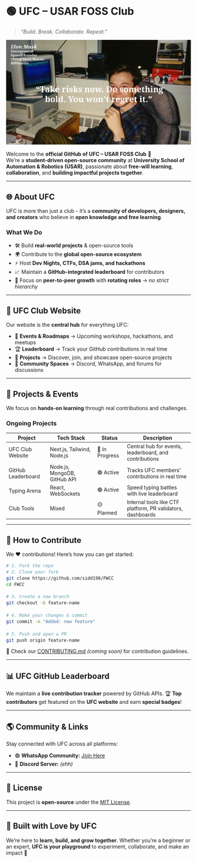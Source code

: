 # 🟢 UFC – USAR FOSS Club
> *“Build. Break. Collaborate. Repeat.”*  

![UFC Banner](./yohoho.jpeg)

Welcome to the **official GitHub of UFC – USAR FOSS Club** 💚  
We’re a **student-driven open-source community** at **University School of Automation & Robotics (USAR)**, passionate about **free-will learning**, **collaboration**, and **building impactful projects together**.

---

## 🌐 About UFC  

UFC is more than just a club - it’s a **community of developers, designers, and creators** who believe in **open knowledge and free learning**.

### **What We Do**  
- 🛠️ Build **real-world projects** & open-source tools  
- 🌍 Contribute to the **global open-source ecosystem**  
- ⚡ Host **Dev Nights, CTFs, DSA jams, and hackathons**  
- 📈 Maintain a **GitHub-integrated leaderboard** for contributors  
- 🎯 Focus on **peer-to-peer growth** with **rotating roles** → *no strict hierarchy*

---

## 🚀 UFC Club Website  

Our website is the **central hub** for everything UFC:  
- 📌 **Events & Roadmaps** → Upcoming workshops, hackathons, and meetups  
- 🏆 **Leaderboard** → Track your GitHub contributions in real time  
- 🧩 **Projects** → Discover, join, and showcase open-source projects  
- 💬 **Community Spaces** → Discord, WhatsApp, and forums for discussions  

---

## 🧠 Projects & Events  

We focus on **hands-on learning** through real contributions and challenges.

### **Ongoing Projects**  
| Project             | Tech Stack            | Status        | Description |
|---------------------|-----------------------|---------------|-------------|
| UFC Club Website    | Next.js, Tailwind, Node.js | 🚧 In Progress | Central hub for events, leaderboard, and contributions |
| GitHub Leaderboard  | Node.js, MongoDB, GitHub API | 🟢 Active | Tracks UFC members’ contributions in real time |
| Typing Arena        | React, WebSockets    | 🟢 Active    | Speed typing battles with live leaderboard |
| Club Tools          | Mixed               | 🟡 Planned   | Internal tools like CTF platform, PR validators, dashboards |

---

## 🤝 How to Contribute  

We ❤️ contributions! Here’s how you can get started:  

```bash
# 1. Fork the repo
# 2. Clone your fork
git clone https://github.com/sidd190/FWCC
cd FWCC

# 3. Create a new branch
git checkout -b feature-name

# 4. Make your changes & commit
git commit -m "Added: new feature"

# 5. Push and open a PR 
git push origin feature-name
````

🔹 Check our [CONTRIBUTING.md](./CONTRIBUTING.md) *(coming soon)* for contribution guidelines.

---

## 📊 UFC GitHub Leaderboard

We maintain a **live contribution tracker** powered by GitHub APIs.
🏆 **Top contributors** get featured on the **UFC website** and earn **special badges**!

---

## 🌎 Community & Links

Stay connected with UFC across all platforms:

* 🟢 **WhatsApp Community:** [Join Here](https://chat.whatsapp.com/LecJGvvE67JAwPCa3scYqP)
* 💬 **Discord Server:** *(ehh)*

---

## 📜 License

This project is **open-source** under the [MIT License](./LICENSE).

---

## 💚 Built with Love by UFC

We’re here to **learn, build, and grow together**.
Whether you’re a beginner or an expert, **UFC is your playground** to experiment, collaborate, and make an impact 🚀
